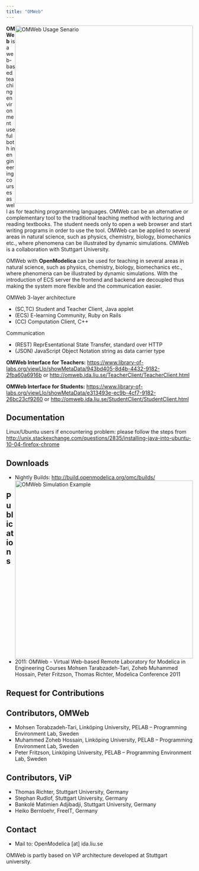 ```yaml
---
title: "OMWeb"
---
```

<a title="OMWeb Usage Senario" href="images/M_images/ModelicaTools/OmWebUsageSenario.jpg" target="_blank"><img style="float: right; border: 0;" src="images/M_images/ModelicaTools/OmWebUsageSenario.jpg" alt="OMWeb Usage Senario" width="480" border="0" /></a>**OMWeb** is a web-based teaching environment useful both in engineering courses as well as for teaching programming languages. OMWeb can be an alternative or complementary tool to the traditional teaching method with lecturing and reading textbooks. The student needs only to open a web browser and start writing programs in order to use the tool. OMWeb can be applied to several areas in natural science, such as physics, chemistry, biology, biomechanics etc., where phenomena can be illustrated by dynamic simulations. OMWeb is a collaboration with Stuttgart University.

OMWeb with **OpenModelica** can be used for teaching in several areas in natural science, such as physics, chemistry, biology, biomechanics etc., where phenomena can be illustrated by dynamic simulations. With the introduction of ECS server the frontend and backend are decoupled thus making the system more flexible and the communication easier.

OMWeb 3-layer architecture

  * (SC,TC) Student and Teacher Client, Java applet
  * (ECS) E-learning Community, Ruby on Rails
  * (CC) Computation Client, C++

Communication

  * (REST) ReprEsentational State Transfer, standard over HTTP
  * (JSON) JavaScript Object Notation string as data carrier type

**OMWeb Interface for Teachers:** <https://www.library-of-labs.org/viewLlo/showMetaData/943bd405-8d4b-4432-9182-2fba60a6916b>&nbsp;or <a title="OMWeb Teachers" href="http://omweb.ida.liu.se/TeacherClient/TeacherClient.html" target="_blank">http://omweb.ida.liu.se/TeacherClient/TeacherClient.html</a>

**OMWeb Interface for Students:** <https://www.library-of-labs.org/viewLlo/showMetaData/e313493e-ec9b-4cf7-9182-26bc23cf9260>&nbsp;or <a title="OMWeb Students" href="http://omweb.ida.liu.se/StudentClient/StudentClient.html" target="_blank">http://omweb.ida.liu.se/StudentClient/StudentClient.html</a>

## Documentation

Linux/Ubuntu users if encountering problem: please follow the steps from <http://unix.stackexchange.com/questions/2835/installing-java-into-ubuntu-10-04-firefox-chrome>

## Downloads

  * Nightly Builds: <a title="Lastest Releases" href="http://build.openmodelica.org/omc/builds/windows/releases/" target="_blank">http://build.openmodelica.org/omc/builds/<br /></a><a title="OMWeb Example" href="images/M_images/ModelicaTools/OMWebSimulationExample.jpg" target="_blank"><img style="float: right;" src="images/M_images/ModelicaTools/OMWebSimulationExample.jpg" alt="OMWeb Simulation Example" width="480" border="0" /></a>

## Publications

  * 2011: OMWeb - Virtual Web-based Remote Laboratory for Modelica in Engineering Courses Mohsen Tarabzadeh-Tari, Zoheb Muhammed Hossain, Peter Fritzson, Thomas Richter, Modelica Conference 2011

## Request for Contributions

## Contributors, OMWeb

  * Mohsen Torabzadeh-Tari, Linköping University, PELAB – Programming Environment Lab, Sweden
  * Muhammed Zoheb Hossain, Linköping University, PELAB – Programming Environment Lab, Sweden
  * Peter Fritzson, Linköping University, PELAB – Programming Environment Lab, Sweden

## Contributors, ViP

  * Thomas Richter, Stuttgart University, Germany
  * Stephan Rudlof, Stuttgart University, Germany
  * Bankolé Matimien Adjibadji, Stuttgart University, Germany
  * Heiko Bernloehr, FreeIT, Germany

## Contact

  * Mail to: OpenModelica [at] ida.liu.se

OMWeb is partly based on ViP architecture developed at Stuttgart university.